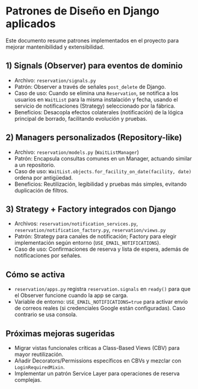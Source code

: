 # Patrones de Diseño en Django aplicados

Este documento resume patrones implementados en el proyecto para mejorar mantenibilidad y extensibilidad.

## 1) Signals (Observer) para eventos de dominio
- Archivo: `reservation/signals.py`
- Patrón: Observer a través de señales `post_delete` de Django.
- Caso de uso: Cuando se elimina una `Reservation`, se notifica a los usuarios en `WaitList` para la misma instalación y fecha, usando el servicio de notificaciones (Strategy) seleccionado por la fábrica.
- Beneficios: Desacopla efectos colaterales (notificación) de la lógica principal de borrado, facilitando evolución y pruebas.

## 2) Managers personalizados (Repository-like)
- Archivo: `reservation/models.py` (`WaitListManager`)
- Patrón: Encapsula consultas comunes en un Manager, actuando similar a un repositorio.
- Caso de uso: `WaitList.objects.for_facility_on_date(facility, date)` ordena por antigüedad.
- Beneficios: Reutilización, legibilidad y pruebas más simples, evitando duplicación de filtros.

## 3) Strategy + Factory integrados con Django
- Archivos: `reservation/notification_services.py`, `reservation/notification_factory.py`, `reservation/views.py`
- Patrón: Strategy para canales de notificación; Factory para elegir implementación según entorno (`USE_EMAIL_NOTIFICATIONS`).
- Caso de uso: Confirmaciones de reserva y lista de espera, además de notificaciones por señales.

## Cómo se activa
- `reservation/apps.py` registra `reservation.signals` en `ready()` para que el Observer funcione cuando la app se carga.
- Variable de entorno: `USE_EMAIL_NOTIFICATIONS=true` para activar envío de correos reales (si credenciales Google están configuradas). Caso contrario se usa consola.

## Próximas mejoras sugeridas
- Migrar vistas funcionales críticas a Class-Based Views (CBV) para mayor reutilización.
- Añadir Decorators/Permissions específicos en CBVs y mezclar con `LoginRequiredMixin`.
- Implementar un patrón Service Layer para operaciones de reserva complejas.
